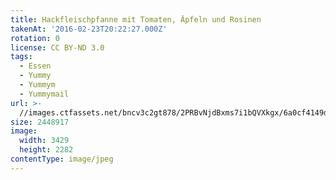 ```yaml
---
title: Hackfleischpfanne mit Tomaten, Äpfeln und Rosinen
takenAt: '2016-02-23T20:22:27.000Z'
rotation: 0
license: CC BY-ND 3.0
tags:
  - Essen
  - Yummy
  - Yummym
  - Yummymail
url: >-
  //images.ctfassets.net/bncv3c2gt878/2PRBvNjdBxms7i1bQVXkgx/6a0cf4149d38d6b64826e03555efa195/hackfleischpfanne-mit-tomaten-pfeln-und-rosinen_24965319760_o
size: 2448917
image:
  width: 3429
  height: 2282
contentType: image/jpeg
---
```


